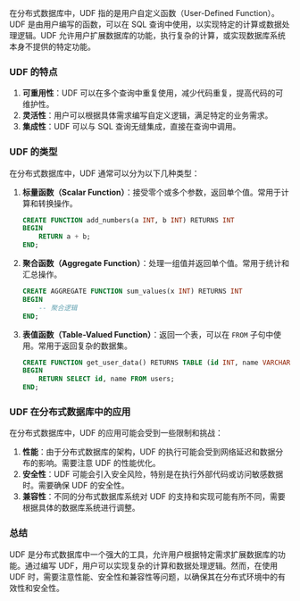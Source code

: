 在分布式数据库中，UDF 指的是用户自定义函数（User-Defined Function）。UDF 是由用户编写的函数，可以在 SQL 查询中使用，以实现特定的计算或数据处理逻辑。UDF 允许用户扩展数据库的功能，执行复杂的计算，或实现数据库系统本身不提供的特定功能。

### UDF 的特点

1. **可重用性**：UDF 可以在多个查询中重复使用，减少代码重复，提高代码的可维护性。
2. **灵活性**：用户可以根据具体需求编写自定义逻辑，满足特定的业务需求。
3. **集成性**：UDF 可以与 SQL 查询无缝集成，直接在查询中调用。

### UDF 的类型

在分布式数据库中，UDF 通常可以分为以下几种类型：

1. **标量函数（Scalar Function）**：接受零个或多个参数，返回单个值。常用于计算和转换操作。
   
   ```sql
   CREATE FUNCTION add_numbers(a INT, b INT) RETURNS INT
   BEGIN
       RETURN a + b;
   END;
   ```

2. **聚合函数（Aggregate Function）**：处理一组值并返回单个值。常用于统计和汇总操作。

   ```sql
   CREATE AGGREGATE FUNCTION sum_values(x INT) RETURNS INT
   BEGIN
       -- 聚合逻辑
   END;
   ```

3. **表值函数（Table-Valued Function）**：返回一个表，可以在 `FROM` 子句中使用。常用于返回复杂的数据集。

   ```sql
   CREATE FUNCTION get_user_data() RETURNS TABLE (id INT, name VARCHAR(100))
   BEGIN
       RETURN SELECT id, name FROM users;
   END;
   ```

### UDF 在分布式数据库中的应用

在分布式数据库中，UDF 的应用可能会受到一些限制和挑战：

1. **性能**：由于分布式数据库的架构，UDF 的执行可能会受到网络延迟和数据分布的影响。需要注意 UDF 的性能优化。
2. **安全性**：UDF 可能会引入安全风险，特别是在执行外部代码或访问敏感数据时。需要确保 UDF 的安全性。
3. **兼容性**：不同的分布式数据库系统对 UDF 的支持和实现可能有所不同，需要根据具体的数据库系统进行调整。

### 总结

UDF 是分布式数据库中一个强大的工具，允许用户根据特定需求扩展数据库的功能。通过编写 UDF，用户可以实现复杂的计算和数据处理逻辑。然而，在使用 UDF 时，需要注意性能、安全性和兼容性等问题，以确保其在分布式环境中的有效性和安全性。